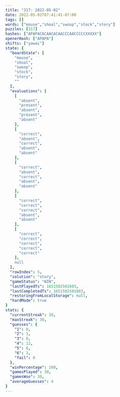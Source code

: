 ```yaml
---
title: "317: 2022-05-02"
date: 2022-05-02T07:41:41-07:00
tags: []
words: ["mouse","shoal","swoop","stock","story"]
puzzles: [317]
hashes: ["APAPACACAACACAACCCAACCCCCXXXXX"]
openerHash: ["APAPA"]
shifts: ["yawai"]
state: {
  "boardState": [
    "mouse",
    "shoal",
    "swoop",
    "stock",
    "story",
    ""
  ],
  "evaluations": [
    [
      "absent",
      "present",
      "absent",
      "present",
      "absent"
    ],
    [
      "correct",
      "absent",
      "correct",
      "absent",
      "absent"
    ],
    [
      "correct",
      "absent",
      "correct",
      "absent",
      "absent"
    ],
    [
      "correct",
      "correct",
      "correct",
      "absent",
      "absent"
    ],
    [
      "correct",
      "correct",
      "correct",
      "correct",
      "correct"
    ],
    null
  ],
  "rowIndex": 5,
  "solution": "story",
  "gameStatus": "WIN",
  "lastPlayedTs": 1651502501603,
  "lastCompletedTs": 1651502501603,
  "restoringFromLocalStorage": null,
  "hardMode": true
}
stats: {
  "currentStreak": 30,
  "maxStreak": 30,
  "guesses": {
    "1": 0,
    "2": 1,
    "3": 8,
    "4": 12,
    "5": 6,
    "6": 3,
    "fail": 0
  },
  "winPercentage": 100,
  "gamesPlayed": 30,
  "gamesWon": 30,
  "averageGuesses": 4
}
---
```


<!-- more -->

